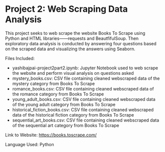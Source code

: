 # Project 2: Web Scraping Data Analysis
This project seeks to web scrape the website Books To Scrape using Python and HTML libraries——requests and BeautfifulSoup. Then exploratory data analysis is conducted by answering four questions based on the scraped data and visualizing the answers using Seaborn.

Files Included:
- yashibajpai-project2part2.ipynb: Jupyter Notebook used to web scrape the website and perform visual analysis on questions asked
- mystery_books.csv: CSV file containing cleaned webscraped data of the mystery category from Books To Scrape
- romance_books.csv: CSV file containing cleaned webscraped data of the romance category from Books To Scrape
- young_adult_books.csv: CSV file containing cleaned webscraped data of the young adult category from Books To Scrape
- historical_fiction_books.csv: CSV file containing cleaned webscraped data of the historical fiction category from Books To Scrape
- sequential_art_books.csv: CSV file containing cleaned webscraped data of the sequential art category from Books To Scrape

Link to Website: https://books.toscrape.com/

Language Used: Python
